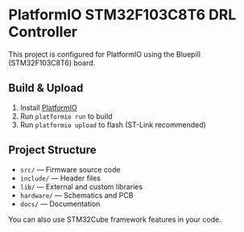# PlatformIO STM32F103C8T6 DRL Controller

This project is configured for PlatformIO using the Bluepill (STM32F103C8T6) board.

## Build & Upload

1. Install [PlatformIO](https://platformio.org/)
2. Run `platformio run` to build
3. Run `platformio upload` to flash (ST-Link recommended)

## Project Structure
- `src/` — Firmware source code
- `include/` — Header files
- `lib/` — External and custom libraries
- `hardware/` — Schematics and PCB
- `docs/` — Documentation

You can also use STM32Cube framework features in your code.
